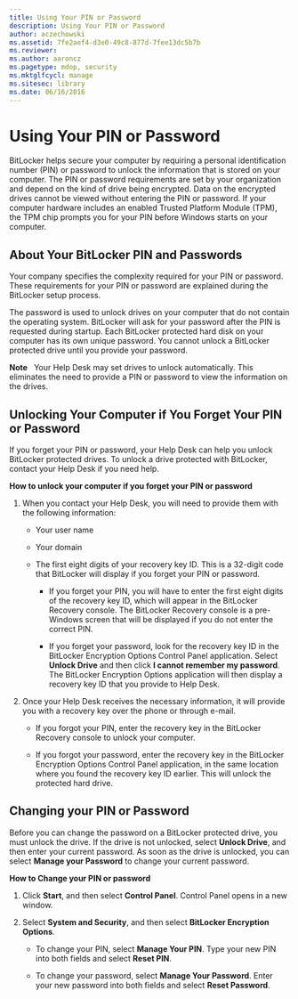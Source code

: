 ```yaml
---
title: Using Your PIN or Password
description: Using Your PIN or Password
author: aczechowski
ms.assetid: 7fe2aef4-d3e0-49c8-877d-7fee13dc5b7b
ms.reviewer:
ms.author: aaroncz
ms.pagetype: mdop, security
ms.mktglfcycl: manage
ms.sitesec: library
ms.date: 06/16/2016
---
```



# Using Your PIN or Password


BitLocker helps secure your computer by requiring a personal identification number (PIN) or password to unlock the information that is stored on your computer. The PIN or password requirements are set by your organization and depend on the kind of drive being encrypted. Data on the encrypted drives cannot be viewed without entering the PIN or password. If your computer hardware includes an enabled Trusted Platform Module (TPM), the TPM chip prompts you for your PIN before Windows starts on your computer.

## About Your BitLocker PIN and Passwords


Your company specifies the complexity required for your PIN or password. These requirements for your PIN or password are explained during the BitLocker setup process.

The password is used to unlock drives on your computer that do not contain the operating system. BitLocker will ask for your password after the PIN is requested during startup. Each BitLocker protected hard disk on your computer has its own unique password. You cannot unlock a BitLocker protected drive until you provide your password.

**Note**  
Your Help Desk may set drives to unlock automatically. This eliminates the need to provide a PIN or password to view the information on the drives.



## Unlocking Your Computer if You Forget Your PIN or Password


If you forget your PIN or password, your Help Desk can help you unlock BitLocker protected drives. To unlock a drive protected with BitLocker, contact your Help Desk if you need help.

**How to unlock your computer if you forget your PIN or password**

1.  When you contact your Help Desk, you will need to provide them with the following information:

    -   Your user name

    -   Your domain

    -   The first eight digits of your recovery key ID. This is a 32-digit code that BitLocker will display if you forget your PIN or password.

        -   If you forget your PIN, you will have to enter the first eight digits of the recovery key ID, which will appear in the BitLocker Recovery console. The BitLocker Recovery console is a pre-Windows screen that will be displayed if you do not enter the correct PIN.

        -   If you forget your password, look for the recovery key ID in the BitLocker Encryption Options Control Panel application. Select **Unlock Drive** and then click **I cannot remember my password**. The BitLocker Encryption Options application will then display a recovery key ID that you provide to Help Desk.

2.  Once your Help Desk receives the necessary information, it will provide you with a recovery key over the phone or through e-mail.

    -   If you forgot your PIN, enter the recovery key in the BitLocker Recovery console to unlock your computer.

    -   If you forgot your password, enter the recovery key in the BitLocker Encryption Options Control Panel application, in the same location where you found the recovery key ID earlier. This will unlock the protected hard drive.

## Changing your PIN or Password


Before you can change the password on a BitLocker protected drive, you must unlock the drive. If the drive is not unlocked, select **Unlock Drive**, and then enter your current password. As soon as the drive is unlocked, you can select **Manage your Password** to change your current password.

**How to Change your PIN or password**

1.  Click **Start**, and then select **Control Panel**. Control Panel opens in a new window.

2.  Select **System and Security**, and then select **BitLocker Encryption Options**.

    -   To change your PIN, select **Manage Your PIN**. Type your new PIN into both fields and select **Reset PIN**.

    -   To change your password, select **Manage Your Password**. Enter your new password into both fields and select **Reset Password**.










